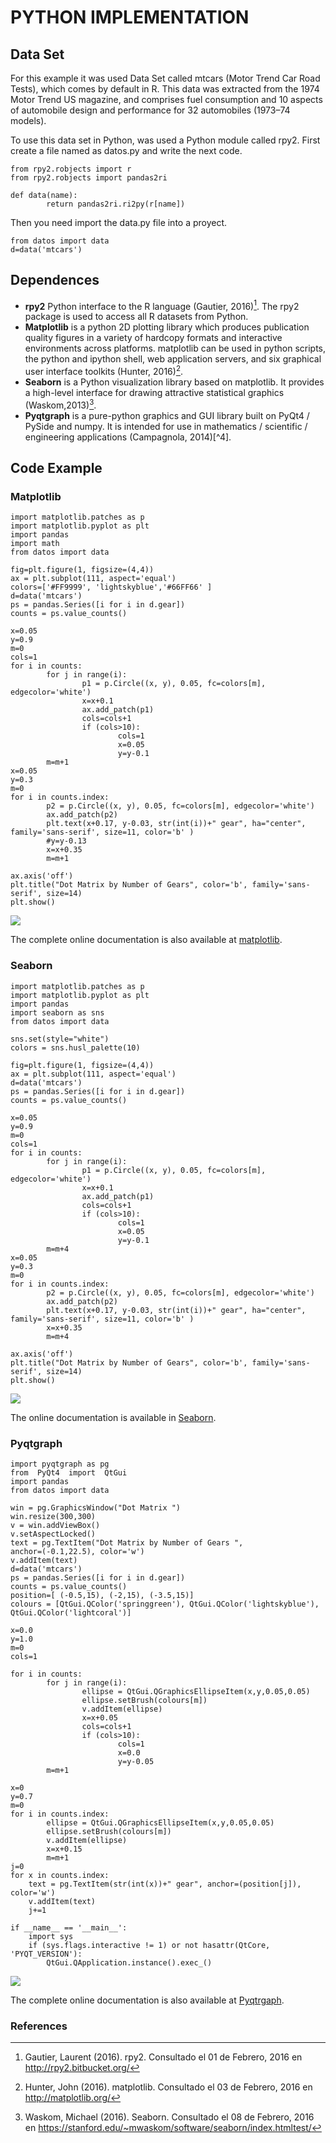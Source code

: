 # PYTHON IMPLEMENTATION 


## Data Set

For this example it was used Data Set called mtcars (Motor Trend Car Road Tests), which comes by default in R. This data was extracted from the 1974 Motor Trend US magazine, and comprises fuel consumption and 10 aspects of automobile design and performance for 32 automobiles (1973–74 models). 

To use this data set in Python, was used a Python module called rpy2. First create a file named as datos.py and write the next code.


~~~~{.python}
from rpy2.robjects import r
from rpy2.robjects import pandas2ri

def data(name):
        return pandas2ri.ri2py(r[name])
~~~~~~~~~~~~~



Then you need import the data.py file into a proyect.


~~~~{.python}
from datos import data
d=data('mtcars')
~~~~~~~~~~~~~



## Dependences

* **rpy2** Python interface to the R language (Gautier, 2016)[^1]. The rpy2 package is used to access all R datasets from Python.
* **Matplotlib** is a python 2D plotting library which produces publication quality figures in a variety of hardcopy formats and interactive environments across platforms. matplotlib can be used in python scripts, the python and ipython shell, web application servers, and six graphical user interface toolkits (Hunter, 2016)[^2].
* **Seaborn** is a Python visualization library based on matplotlib. It provides a high-level interface for drawing attractive statistical graphics (Waskom,2013)[^3].
* **Pyqtgraph**  is a pure-python graphics and GUI library built on PyQt4 / PySide and numpy. It is intended for use in mathematics / scientific / engineering applications (Campagnola, 2014)[^4].


## Code Example


### Matplotlib


~~~~{.python}
import matplotlib.patches as p
import matplotlib.pyplot as plt
import pandas
import math
from datos import data

fig=plt.figure(1, figsize=(4,4))
ax = plt.subplot(111, aspect='equal')
colors=['#FF9999', 'lightskyblue','#66FF66' ]
d=data('mtcars')
ps = pandas.Series([i for i in d.gear])
counts = ps.value_counts()

x=0.05
y=0.9
m=0
cols=1
for i in counts:
        for j in range(i):
                p1 = p.Circle((x, y), 0.05, fc=colors[m],
edgecolor='white')
                x=x+0.1
                ax.add_patch(p1)
                cols=cols+1
                if (cols>10):
                        cols=1
                        x=0.05
                        y=y-0.1
        m=m+1
x=0.05
y=0.3
m=0
for i in counts.index:
        p2 = p.Circle((x, y), 0.05, fc=colors[m], edgecolor='white')
        ax.add_patch(p2)
        plt.text(x+0.17, y-0.03, str(int(i))+" gear", ha="center",
family='sans-serif', size=11, color='b' )
        #y=y-0.13
        x=x+0.35
        m=m+1

ax.axis('off')
plt.title("Dot Matrix by Number of Gears", color='b', family='sans-
serif', size=14)
plt.show()
~~~~~~~~~~~~~

![](figures/A33Dot_MatrixPy_figure3_1.png)


The complete online documentation is also available at [matplotlib](http://matplotlib.org/contents.html).


### Seaborn


~~~~{.python}
import matplotlib.patches as p
import matplotlib.pyplot as plt
import pandas
import seaborn as sns
from datos import data

sns.set(style="white")
colors = sns.husl_palette(10)

fig=plt.figure(1, figsize=(4,4))
ax = plt.subplot(111, aspect='equal')
d=data('mtcars')
ps = pandas.Series([i for i in d.gear])
counts = ps.value_counts()

x=0.05
y=0.9
m=0
cols=1
for i in counts:
        for j in range(i):
                p1 = p.Circle((x, y), 0.05, fc=colors[m],
edgecolor='white')
                x=x+0.1
                ax.add_patch(p1)
                cols=cols+1
                if (cols>10):
                        cols=1
                        x=0.05
                        y=y-0.1
        m=m+4
x=0.05
y=0.3
m=0
for i in counts.index:
        p2 = p.Circle((x, y), 0.05, fc=colors[m], edgecolor='white')
        ax.add_patch(p2)
        plt.text(x+0.17, y-0.03, str(int(i))+" gear", ha="center",
family='sans-serif', size=11, color='b' )
        x=x+0.35
        m=m+4

ax.axis('off')
plt.title("Dot Matrix by Number of Gears", color='b', family='sans-
serif', size=14)
plt.show()
~~~~~~~~~~~~~

![](figures/A33Dot_MatrixPy_figure4_1.png)


The online documentation is available in [Seaborn](https://stanford.edu/~mwaskom/software/seaborn/api.html).


### Pyqtgraph


~~~~{.python}
import pyqtgraph as pg
from  PyQt4  import  QtGui
import pandas
from datos import data

win = pg.GraphicsWindow("Dot Matrix ")
win.resize(300,300)
v = win.addViewBox()
v.setAspectLocked()
text = pg.TextItem("Dot Matrix by Number of Gears ",
anchor=(-0.1,22.5), color='w')
v.addItem(text)
d=data('mtcars')
ps = pandas.Series([i for i in d.gear])
counts = ps.value_counts()
position=[ (-0.5,15), (-2,15), (-3.5,15)]
colours = [QtGui.QColor('springgreen'), QtGui.QColor('lightskyblue'),
QtGui.QColor('lightcoral')]

x=0.0
y=1.0
m=0
cols=1

for i in counts:
        for j in range(i):
                ellipse = QtGui.QGraphicsEllipseItem(x,y,0.05,0.05)
                ellipse.setBrush(colours[m])
                v.addItem(ellipse)
                x=x+0.05
                cols=cols+1
                if (cols>10):
                        cols=1
                        x=0.0
                        y=y-0.05
        m=m+1

x=0
y=0.7
m=0
for i in counts.index:
        ellipse = QtGui.QGraphicsEllipseItem(x,y,0.05,0.05)
        ellipse.setBrush(colours[m])
        v.addItem(ellipse)
        x=x+0.15
        m=m+1
j=0
for x in counts.index:
    text = pg.TextItem(str(int(x))+" gear", anchor=(position[j]),
color='w')
    v.addItem(text)
    j+=1

if __name__ == '__main__':
    import sys
    if (sys.flags.interactive != 1) or not hasattr(QtCore,
'PYQT_VERSION'):
        QtGui.QApplication.instance().exec_()
~~~~~~~~~~~~~

![](figures/A33Dot_MatrixPy_figure5_1.png)


The complete online documentation is also available at [Pyqtrgaph](http://www.pyqtgraph.org/documentation/).


### References

[^1]: Gautier, Laurent (2016). rpy2. Consultado el 01 de Febrero, 2016 en http://rpy2.bitbucket.org/
[^2]: Hunter, John (2016). matplotlib. Consultado el 03 de Febrero, 2016 en http://matplotlib.org/
[^3]: Waskom, Michael (2016). Seaborn. Consultado el 08 de Febrero, 2016 en https://stanford.edu/~mwaskom/software/seaborn/index.htmltest/
[^3]: Campagnola, Luke (2014). Pyqtgraph. Consultado el 10 de Febrero, 2016 http://www.pyqtgraph.org/
